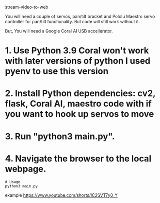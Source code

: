  stream-video-to-web
 
You will need a couple of servos, pan/tilt bracket and Pololu Maestro servo controller for pan/tilt functionality.
But code will still work without it.

But,  You will need a Google Coral AI USB accellerator. 
# 1. Use Python 3.9 Coral won't work with later versions of python I used pyenv to use this version
# 2. Install Python dependencies: cv2, flask, Coral AI, maestro code with if you want to hook up servos to move
# 3. Run "python3 main.py".
# 4. Navigate the browser to the local webpage. 

```
# Usage
python3 main.py
```
example
https://www.youtube.com/shorts/lC2SVT7y0_Y


